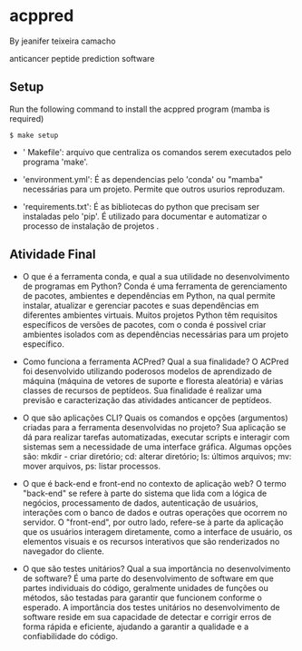 # acppred

By jeanifer teixeira camacho

anticancer peptide prediction software

## Setup

Run the following command to install the acppred program (mamba is required)

```
$ make setup
```

- ' Makefile': arquivo que centraliza os comandos serem executados pelo programa 'make'.

- 'environment.yml': É as dependencias pelo 'conda' ou "mamba" necessárias para um projeto. Permite que outros usurios reproduzam.

- 'requirements.txt': É as bibliotecas do python que precisam ser instaladas pelo 'pip'. É utilizado para documentar e automatizar o processo de instalação de projetos .


## Atividade Final

- O que é a ferramenta conda, e qual a sua utilidade no desenvolvimento de programas em Python? Conda é uma ferramenta de gerenciamento de pacotes, ambientes e dependências em Python, na qual permite instalar, atualizar e gerenciar pacotes e suas dependências em diferentes ambientes virtuais. Muitos projetos Python têm requisitos específicos de versões de pacotes, com o conda é possivel criar ambientes isolados com as dependências necessárias para um projeto específico.

- Como funciona a ferramenta ACPred? Qual a sua finalidade? O ACPred foi desenvolvido utilizando poderosos modelos de aprendizado de máquina (máquina de vetores de suporte e floresta aleatória) e várias classes de recursos de peptídeos. Sua finalidade é realizar uma previsão e caracterização das atividades anticancer de peptídeos.

- O que são aplicações CLI? Quais os comandos e opções (argumentos) criadas para a ferramenta desenvolvidas no projeto?
Sua aplicação se dá para realizar tarefas automatizadas, executar scripts e interagir com sistemas sem a necessidade de uma interface gráfica.  Algumas opções são: mkdir - criar diretório; cd: alterar diretório; ls: últimos arquivos; mv: mover arquivos, ps: listar processos.

- O que é back-end e front-end no contexto de aplicação web?
O termo "back-end" se refere à parte do sistema que lida com a lógica de negócios, processamento de dados, autenticação de usuários, interações com o banco de dados e outras operações que ocorrem no servidor. O "front-end", por outro lado, refere-se à parte da aplicação que os usuários interagem diretamente, como a interface de usuário, os elementos visuais e os recursos interativos que são renderizados no navegador do cliente.

- O que são testes unitários? Qual a sua importância no desenvolvimento de software?
É uma parte do desenvolvimento de software em que partes individuais do código, geralmente unidades de funções ou métodos, são testadas para garantir que funcionem conforme o esperado. A importância dos testes unitários no desenvolvimento de software reside em sua capacidade de detectar e corrigir erros de forma rápida e eficiente, ajudando a garantir a qualidade e a confiabilidade do código.
